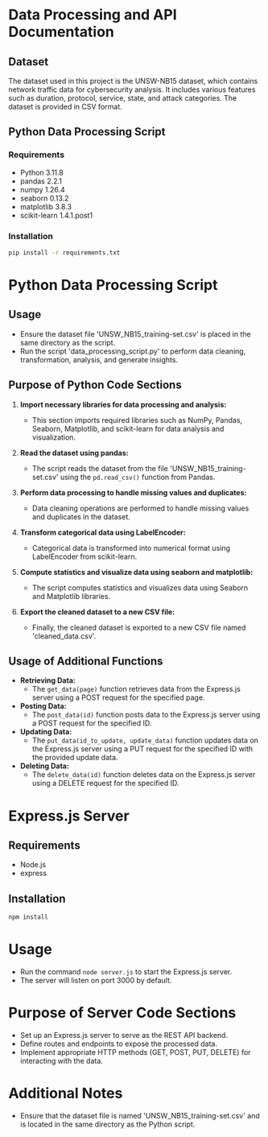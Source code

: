 # Data Processing and API Documentation

## Dataset
The dataset used in this project is the UNSW-NB15 dataset, which contains network traffic data for cybersecurity analysis. It includes various features such as duration, protocol, service, state, and attack categories. The dataset is provided in CSV format.

## Python Data Processing Script
### Requirements
- Python 3.11.8
- pandas 2.2.1
- numpy 1.26.4
- seaborn 0.13.2
- matplotlib 3.8.3
- scikit-learn 1.4.1.post1

### Installation
```bash
pip install -r requirements.txt
```

# Python Data Processing Script

## Usage

- Ensure the dataset file 'UNSW_NB15_training-set.csv' is placed in the same directory as the script.
- Run the script 'data_processing_script.py' to perform data cleaning, transformation, analysis, and generate insights.

## Purpose of Python Code Sections

1. **Import necessary libraries for data processing and analysis:**
   - This section imports required libraries such as NumPy, Pandas, Seaborn, Matplotlib, and scikit-learn for data analysis and visualization.

2. **Read the dataset using pandas:**
   - The script reads the dataset from the file 'UNSW_NB15_training-set.csv' using the `pd.read_csv()` function from Pandas.

3. **Perform data processing to handle missing values and duplicates:**
   - Data cleaning operations are performed to handle missing values and duplicates in the dataset.

4. **Transform categorical data using LabelEncoder:**
   - Categorical data is transformed into numerical format using LabelEncoder from scikit-learn.

5. **Compute statistics and visualize data using seaborn and matplotlib:**
   - The script computes statistics and visualizes data using Seaborn and Matplotlib libraries.

6. **Export the cleaned dataset to a new CSV file:**
   - Finally, the cleaned dataset is exported to a new CSV file named 'cleaned_data.csv'.

## Usage of Additional Functions

- **Retrieving Data:** 
  - The `get_data(page)` function retrieves data from the Express.js server using a POST request for the specified page.
- **Posting Data:** 
  - The `post_data(id)` function posts data to the Express.js server using a POST request for the specified ID.
- **Updating Data:** 
  - The `put_data(id_to_update, update_data)` function updates data on the Express.js server using a PUT request for the specified ID with the provided update data.
- **Deleting Data:** 
  - The `delete_data(id)` function deletes data on the Express.js server using a DELETE request for the specified ID.


# Express.js Server

## Requirements

- Node.js
- express

## Installation

```bash
npm install
```

# Usage

- Run the command `node server.js` to start the Express.js server.
- The server will listen on port 3000 by default.

# Purpose of Server Code Sections

- Set up an Express.js server to serve as the REST API backend.
- Define routes and endpoints to expose the processed data.
- Implement appropriate HTTP methods (GET, POST, PUT, DELETE) for interacting with the data.


# Additional Notes

- Ensure that the dataset file is named 'UNSW_NB15_training-set.csv' and is located in the same directory as the Python script.

